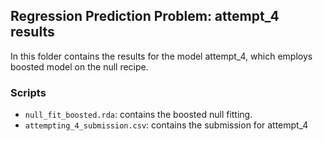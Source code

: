 ## Regression Prediction Problem: attempt_4 results

In this folder contains the results for the model attempt_4, which employs boosted model on the null recipe. 

### Scripts
- `null_fit_boosted.rda`: contains the boosted null fitting.
- `attempting_4_submission.csv`: contains the submission for attempt_4



